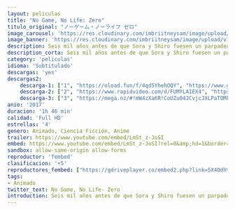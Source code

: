 ```yaml
---
layout: peliculas
title: "No Game, No Life: Zero"
titulo_original: "ノーゲーム・ノーライフ ゼロ"
image_carousel: 'https://res.cloudinary.com/imbriitneysam/image/upload/v1543458925/game-poster-min.jpg'
image_banner: 'https://res.cloudinary.com/imbriitneysam/image/upload/v1543458927/game-banner-min.jpg'
description: Seis mil años antes de que Sora y Shiro fuesen un parpadeo en la historia de Disboard, la guerra consumió la tierra, desgarrando los cielos, destruyendo estrellas e incluso amenazando con aniquilar a la raza humana. En medio del caos y la destrucción, un joven llamado Riku conduce a la humanidad hacia el mañana en que creía su corazón. Un día, en las ruinas de una ciudad de los elfos, conoce a Shuvi, una mujer exiliada llamada Ex-machina que le pide que enseñe ella lo que significa tener un corazón humano.
description_corta: Seis mil años antes de que Sora y Shiro fuesen un parpadeo en la historia de Disboard, la guerra consumió la tierra, desgarrando los cielos, destruyendo estrellas e incluso amenazando con aniquilar a la raza humana. En medio del caos y...
category: 'peliculas'
idioma: 'Subtitulado'
descargas: 'yes'
descargas2:
    descarga-1: ["1", "https://oload.fun/f/4qd5YhehOQY", "https://www.google.com/s2/favicons?domain=openload.co","OpenLoad","https://res.cloudinary.com/imbriitneysam/image/upload/v1541473684/mexico.png", "Latino", "Full HD"]
    descarga-2: ["2", "https://www.rapidvideo.com/d/FUMYLAIEX4", "https://www.google.com/s2/favicons?domain=www.rapidvideo.com","RapidVideo","https://res.cloudinary.com/imbriitneysam/image/upload/v1541473684/mexico.png", "Latino", "Full HD"]
    descarga-3: ["3", "https://mega.nz/#!mW4zXa6R!CoUZu04JCvjcJXLPaTOMFHFDLQd3qSkktHQGTwMZ1RE", "https://www.google.com/s2/favicons?domain=mega.nz","Mega","https://res.cloudinary.com/imbriitneysam/image/upload/v1541473684/mexico.png", "Latino", "Full HD"]
anio: '2017'
duracion: '1h 46 min'
calidad: 'Full HD'
estrellas: '4'
genero: Animado, Ciencia Ficción, Anime
trailer: https://www.youtube.com/embed/LmSt_z-JoSI
embed: https://www.youtube.com/embed/LmSt_z-JoSI?rel=0&amp;hd=1&border=0&wmode=opaque&enablejsapi=1&modestbranding=1&controls=1&showinfo=1
sandbox: allow-same-origin allow-forms
reproductor: 'fembed'
clasificacion: '+5'
reproductores_fembed: ["https://gdriveplayer.co/embed2.php?link=5X4Odh%252F9bm%252B5qPOZvoaR2Q12l0%252FPr2JuBbJePURlLPK2d7XdaaK6%252Bi7MozmGcA4tRMCWjmiuFtxpRzSMgPJBnfdhJX1HgpF3h%252Fed2KKzC3AlX3RenL46E1YDuyNDWBffu5mP4RMNvPREGaVLayXruUaXuVkmkDtN%252FzJgrsgzIIwQ%252B%252FDGCcZWjfg7ip7G1AvcYkQBTZuchDwH9uoaZQDgqKhkkq4VEMcZaeuxhR9KalPzCVgGygnfch8kTx2fdVH2s%253D","Latino","https://streamloverx.com/?i=playing&id=dlBYVGR1Yld1bENDR0k1ZHRxR1QvVDJ1Rzd2RkFZVDBKbGdoajF1SE9xSWxyNVIzenViUlRyL3VBdFRrMkdmOQ%3D%3D#slug=xjA4eGJsuF","Latino","https://embedsito.com/v/409x1071yv8","Latino"]
tags:
- Animado
twitter_text: No Game, No Life- Zero
introduction: Seis mil años antes de que Sora y Shiro fuesen un parpadeo en la historia de Disboard, la guerra consumió la tierra, desgarrando los cielos, destruyendo estrellas e incluso amenazando con aniquilar a la raza humana. En medio del caos y...
---
```












